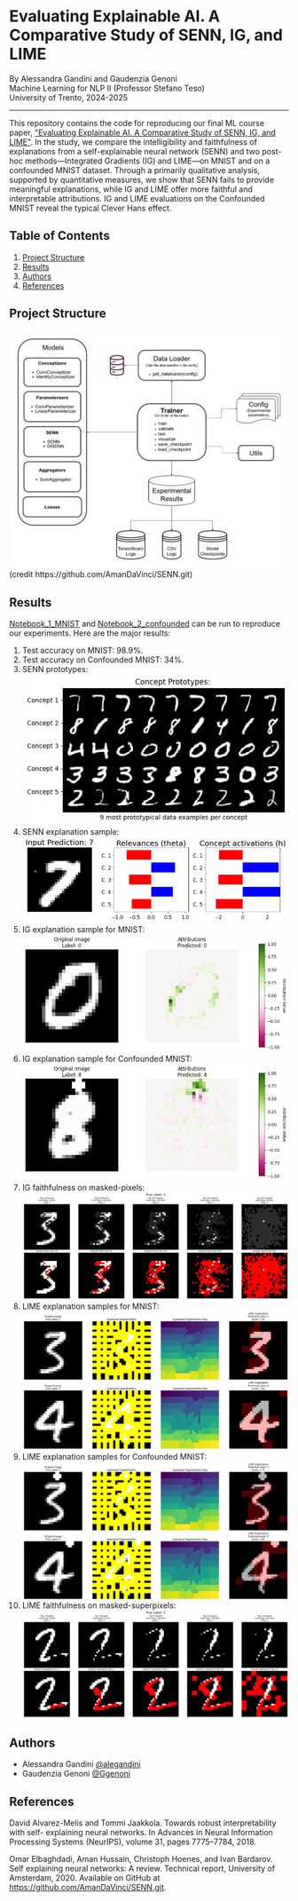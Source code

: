 # Evaluating Explainable AI. A Comparative Study of SENN, IG, and LIME
By Alessandra Gandini and Gaudenzia Genoni  
Machine Learning for NLP II (Professor Stefano Teso)  
University of Trento, 2024-2025
***

This repository contains the code for reproducing our final ML course paper, ["Evaluating Explainable AI. A Comparative Study of SENN, IG, and LIME"](Report.pdf). In the study, we compare the intelligibility and faithfulness of explanations from a self-explainable neural
network (SENN) and two post-hoc methods—Integrated Gradients (IG) and LIME—on MNIST and
on a confounded MNIST dataset. Through a primarily qualitative analysis, supported by quantitative
measures, we show that SENN fails to provide meaningful explanations, while IG and LIME offer
more faithful and interpretable attributions. IG and LIME evaluations on the Confounded MNIST
reveal the typical Clever Hans effect.  

## Table of Contents
  1. [Project Structure](#project-structure)
  2. [Results](#results)
  3. [Authors](#authors)
  4. [References](#references)

## Project Structure
<img src="images/UML-SENN.png" alt="Project Structure" width="720">
(credit https://github.com/AmanDaVinci/SENN.git)

## Results
[Notebook_1_MNIST](Notebook_1_MNIST.ipynb) and [Notebook_2_confounded](Notebook_2_CONFOUNDED.ipynb) can be run to reproduce our experiments. Here are the major results:
1. Test accuracy on MNIST: 98.9%.
2. Test accuracy on Confounded MNIST: 34%.
3. SENN prototypes: ![](images/MNIST/SENN/senn_prototypes.png)
4. SENN explanation sample: ![](images/MNIST/SENN/explanations/7_senn_expl.png)
5. IG explanation sample for MNIST: ![](images/MNIST/IG/attribution_maps_original_inputs/0_IG_original.png)
6. IG explanation sample for Confounded MNIST: ![](images/COUNFOUNDED_MNIST/IG/map_attributions/8_IG_conf.png)
7. IG faithfulness on masked-pixels: ![](images/MNIST/IG/masked_pixels/3_masked_IG.png)
8. LIME explanation samples for MNIST: ![](images/LIME_mnist.png)
9. LIME explanation samples for Confounded MNIST: ![](images/LIME_conf.png)
10. LIME faithfulness on masked-superpixels: ![](images/MNIST/LIME/masked_superpixels/2_masked.png)

## Authors
* Alessandra Gandini [@alegandini](https://github.com/alegandini)
* Gaudenzia Genoni [@Ggenoni](https://github.com/Ggenoni)

## References
David Alvarez-Melis and Tommi Jaakkola. Towards robust interpretability with self-
explaining neural networks. In Advances in Neural Information Processing Systems
(NeurIPS), volume 31, pages 7775–7784, 2018.

Omar Elbaghdadi, Aman Hussain, Christoph Hoenes, and Ivan Bardarov. Self explaining
neural networks: A review. Technical report, University of Amsterdam, 2020. Available on
GitHub at https://github.com/AmanDaVinci/SENN.git. 

